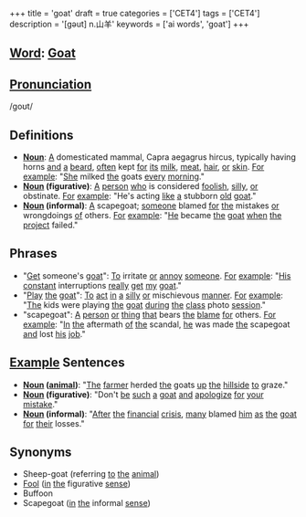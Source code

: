 +++
title = 'goat'
draft = true
categories = ['CET4']
tags = ['CET4']
description = '[gəut] n.山羊'
keywords = ['ai words', 'goat']
+++

## [Word](/en/post/word/): [Goat](/en/post/goat/)

## [Pronunciation](/en/post/pronunciation/)
/ɡoʊt/

## Definitions
- **[Noun](/en/post/noun/)**: [A](/en/post/a/) domesticated mammal, Capra aegagrus hircus, typically having horns [and](/en/post/and/) [a](/en/post/a/) [beard](/en/post/beard/), [often](/en/post/often/) kept [for](/en/post/for/) [its](/en/post/its/) [milk](/en/post/milk/), [meat](/en/post/meat/), [hair](/en/post/hair/), [or](/en/post/or/) [skin](/en/post/skin/). [For](/en/post/for/) [example](/en/post/example/): "[She](/en/post/she/) milked [the](/en/post/the/) goats [every](/en/post/every/) [morning](/en/post/morning/)."
- **[Noun](/en/post/noun/) (figurative)**: [A](/en/post/a/) [person](/en/post/person/) [who](/en/post/who/) is considered [foolish](/en/post/foolish/), [silly](/en/post/silly/), [or](/en/post/or/) obstinate. [For](/en/post/for/) [example](/en/post/example/): "He's acting [like](/en/post/like/) [a](/en/post/a/) stubborn [old](/en/post/old/) [goat](/en/post/goat/)."
- **[Noun](/en/post/noun/) (informal)**: [A](/en/post/a/) scapegoat; [someone](/en/post/someone/) blamed [for](/en/post/for/) [the](/en/post/the/) mistakes [or](/en/post/or/) wrongdoings [of](/en/post/of/) others. [For](/en/post/for/) [example](/en/post/example/): "[He](/en/post/he/) became [the](/en/post/the/) [goat](/en/post/goat/) [when](/en/post/when/) [the](/en/post/the/) [project](/en/post/project/) failed."

## Phrases
- "[Get](/en/post/get/) someone's [goat](/en/post/goat/)": [To](/en/post/to/) irritate [or](/en/post/or/) [annoy](/en/post/annoy/) [someone](/en/post/someone/). [For](/en/post/for/) [example](/en/post/example/): "[His](/en/post/his/) [constant](/en/post/constant/) interruptions [really](/en/post/really/) [get](/en/post/get/) [my](/en/post/my/) [goat](/en/post/goat/)."
- "[Play](/en/post/play/) [the](/en/post/the/) [goat](/en/post/goat/)": [To](/en/post/to/) [act](/en/post/act/) [in](/en/post/in/) [a](/en/post/a/) [silly](/en/post/silly/) [or](/en/post/or/) mischievous [manner](/en/post/manner/). [For](/en/post/for/) [example](/en/post/example/): "[The](/en/post/the/) kids were playing [the](/en/post/the/) [goat](/en/post/goat/) [during](/en/post/during/) [the](/en/post/the/) [class](/en/post/class/) photo [session](/en/post/session/)."
- "scapegoat": [A](/en/post/a/) [person](/en/post/person/) [or](/en/post/or/) [thing](/en/post/thing/) [that](/en/post/that/) bears [the](/en/post/the/) [blame](/en/post/blame/) [for](/en/post/for/) others. [For](/en/post/for/) [example](/en/post/example/): "[In](/en/post/in/) [the](/en/post/the/) aftermath [of](/en/post/of/) [the](/en/post/the/) scandal, [he](/en/post/he/) was made [the](/en/post/the/) scapegoat [and](/en/post/and/) lost [his](/en/post/his/) [job](/en/post/job/)."

## [Example](/en/post/example/) Sentences
- **[Noun](/en/post/noun/) ([animal](/en/post/animal/))**: "[The](/en/post/the/) [farmer](/en/post/farmer/) herded [the](/en/post/the/) goats [up](/en/post/up/) [the](/en/post/the/) [hillside](/en/post/hillside/) [to](/en/post/to/) graze."
- **[Noun](/en/post/noun/) (figurative)**: "Don't [be](/en/post/be/) [such](/en/post/such/) [a](/en/post/a/) [goat](/en/post/goat/) [and](/en/post/and/) [apologize](/en/post/apologize/) [for](/en/post/for/) [your](/en/post/your/) [mistake](/en/post/mistake/)."
- **[Noun](/en/post/noun/) (informal)**: "[After](/en/post/after/) [the](/en/post/the/) [financial](/en/post/financial/) [crisis](/en/post/crisis/), [many](/en/post/many/) blamed [him](/en/post/him/) [as](/en/post/as/) [the](/en/post/the/) [goat](/en/post/goat/) [for](/en/post/for/) [their](/en/post/their/) losses."

## Synonyms
- Sheep-goat (referring [to](/en/post/to/) [the](/en/post/the/) [animal](/en/post/animal/))
- [Fool](/en/post/fool/) ([in](/en/post/in/) [the](/en/post/the/) figurative [sense](/en/post/sense/))
- Buffoon
- Scapegoat ([in](/en/post/in/) [the](/en/post/the/) informal [sense](/en/post/sense/))
